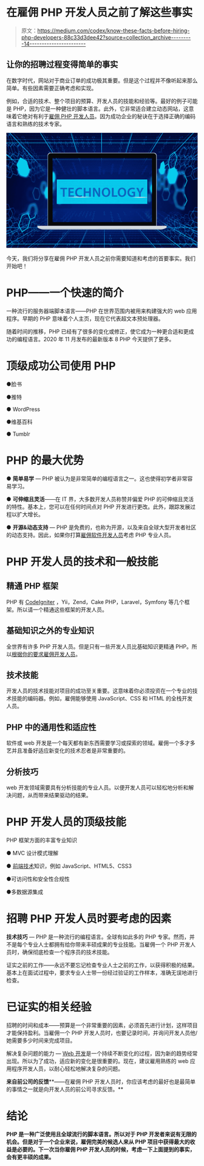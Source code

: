 # 在雇佣 PHP 开发人员之前了解这些事实

> 原文：<https://medium.com/codex/know-these-facts-before-hiring-php-developers-88c33d3dee42?source=collection_archive---------14----------------------->

## 让你的招聘过程变得简单的事实

在数字时代，网站对于商业订单的成功极其重要。但是这个过程并不像听起来那么简单。有些因素需要正确考虑和实现。

例如，合适的技术、整个项目的预算、开发人员的技能和经验等。最好的例子可能是 PHP，因为它是一种健壮的脚本语言。此外，它非常适合建立动态网站，这意味着它绝对有利于[雇佣 PHP 开发人员](https://bootesnull.com/hire-developers/hire-php-developers/)。因为成功企业的秘诀在于选择正确的编码语言和熟练的技术专家。

![](img/d18434e6d5c17aa57972cf8d471374f5.png)

今天，我们将分享在雇佣 PHP 开发人员之前你需要知道和考虑的首要事实。我们开始吧！

# **PHP——一个快速的简介**

一种流行的服务器端脚本语言——PHP 在世界范围内被用来构建强大的 web 应用程序。早期的 PHP 意味着个人主页，现在它代表超文本预处理器。

随着时间的推移，PHP 已经有了很多的变化或修正，使它成为一种更合适和更成功的编程语言。2020 年 11 月发布的最新版本 8 PHP 今天提供了更多。

# **顶级成功公司使用 PHP**

●脸书

●推特

● WordPress

●维基百科

● Tumblr

# **PHP 的最大优势**

● **简单易学** — PHP 被认为是非常简单的编程语言之一。这也使得初学者非常容易学习。

● **可伸缩且灵活**——在 IT 界，大多数开发人员称赞并偏爱 PHP 的可伸缩且灵活的特性。基本上，您可以在任何时间点对 PHP 开发进行更改。此外，跟踪发展过程以扩大增长。

● **开源&动态支持** — PHP 是免费的，也称为开源，以及来自全球大型开发者社区的动态支持。因此，如果你打算[雇佣软件开发人员](https://bootesnull.com/hire-developers/)考虑 PHP 专业人员。

# PHP 开发人员的技术和一般技能

## 精通 PHP 框架

PHP 有 [CodeIgniter](https://bootesnull.com/hire-developers/hire-codeigniter-developers/) ，Yii，Zend，Cake PHP，Laravel，Symfony 等几个框架。所以请一个精通这些框架的开发人员。

## **基础知识之外的专业知识**

全世界有许多 PHP 开发人员。但是只有一些开发人员比基础知识更精通 PHP。所以[根据你的要求雇佣开发人员](https://bootesnull.com/blog/complete-guide-to-hire-offshore-developers/)。

## **技术技能**

开发人员的技术技能对项目的成功至关重要。这意味着你必须投资在一个专业的技术技能的编码器。例如，雇佣能够使用 JavaScript、CSS 和 HTML 的全栈开发人员。

## **PHP 中的通用性和适应性**

软件或 web 开发是一个每天都有新东西需要学习或探索的领域。雇佣一个多才多艺并且准备好适应新变化的技术忍者是非常重要的。

## **分析技巧**

web 开发领域需要具有分析技能的专业人员。以便开发人员可以轻松地分析和解决问题，从而带来结果驱动的结果。

# **PHP 开发人员的顶级技能**

PHP 框架方面的丰富专业知识

● MVC 设计模式理解

● [前端技术](https://bootesnull.com/front-end-development-company/)知识，例如 JavaScript、HTML5、CSS3

●可访问性和安全性合规性

●多数据源集成

# **招聘 PHP 开发人员时要考虑的因素**

**技术技巧** — PHP 是一种流行的编程语言。全球有如此多的 PHP 专家。然而，并不是每个专业人士都拥有给你带来丰硕成果的专业技能。当雇佣一个 PHP 开发人员时，确保彻底检查一个程序员的技术技能。

证实之前的工作——永远不要忘记检查专业人士之前的工作，以获得积极的结果。基本上在面试过程中，要求专业人士带一份经过验证的工作样本，准确无误地进行检查。

# **已证实的相关经验**

招聘的时间和成本——预算是一个非常重要的因素，必须首先进行计划，这样项目才能保持盈利。当雇佣一个 PHP 开发人员时，也要记录时间，并询问开发人员他/她需要多少时间来完成项目。

解决复杂问题的能力 — [Web 开发](https://bootesnull.com/course/)是一个持续不断变化的过程，因为新的趋势经常出现。所以为了成功，适应新的变化是很重要的。现在，建议雇用熟练的 web 应用程序开发人员，以耐心轻松地解决复杂的问题。

**来自前公司的反馈****——在雇佣 PHP 开发人员时，你应该考虑的最好也是最简单的事情之一就是向开发人员的前公司寻求反馈。**

# ****结论****

**PHP 是一种广泛使用且全球流行的脚本语言。所以对于 PHP 开发者来说有无限的机会。但是对于一个企业来说，雇佣完美的候选人来从 PHP 项目中获得最大的收益是必要的。下一次当你雇佣 PHP 开发人员的时候，考虑一下上面提到的事实，会有更丰硕的成果。**